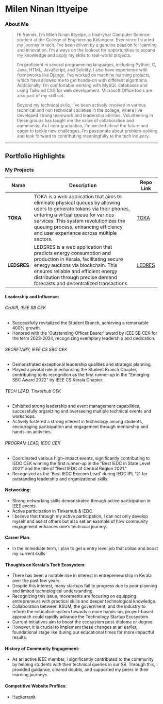 # Milen Ninan Ittyeipe

### About Me
>Hi friends, I’m Milen Ninan Ittyeipe, a final-year Computer Science student at the College of Engineering Kidangoor. Ever since I started my journey in tech, I’ve been driven by a genuine passion for learning and innovation. I’m always on the lookout for opportunities to expand my knowledge and apply my skills to real-world projects.
>
>I’m proficient in several programming languages, including Python, C, Java, HTML, JavaScript, and Solidity. I also have experience with frameworks like Django. I’ve worked on machine learning projects, which have allowed me to get hands-on with different algorithms. Additionally, I’m comfortable working with MySQL databases and using Tailwind CSS for web development. Microsoft Office tools are also part of my skill set.
>
>Beyond my technical skills, I’ve been actively involved in various technical and non technical societies in the college, where I’ve developed strong teamwork and leadership abilities. Volunteering in these groups has taught me the value of collaboration and community. As I near graduation, I’m excited about the future and eager to tackle new challenges. I’m passionate about problem-solving and look forward to contributing meaningfully to the tech industry.

---

## Portfolio Highlights

### My Projects

| Name                | Description                                                               | Repo Link                                                      |
|---------------------|---------------------------------------------------------------------------|----------------------------------------------------------------|
| **TOKA**            | TOKA is a web application that aims to eliminate physical queues by allowing users to generate tokens via their phones, entering a virtual queue for various services. This system revolutionizes the queuing process, enhancing efficiency and user experience across multiple sectors. | [TOKA]() | 
| **LEDSRES**         | LEDSRES is a web application that predicts energy consumption and production in Kerala, facilitating secure energy auctions via blockchain. This ensures reliable and efficient energy distribution through precise demand forecasts and decentralized transactions. | [LEDRES](https://github.com/miniite/LEDSRES) |

#### Leadership and Influence:

###### CHAIR, IEEE SB CEK
- Successfully revitalized the Student Branch, achieving a remarkable 400% growth. 
- Honored with the 'Outstanding Officer Bearer' award by IEEE SB CEK for the term 2023-2024, recognizing exemplary leadership and dedication.

###### SECRETARY, IEEE CS SBC CEK
- Demonstrated exceptional leadership qualities and strategic planning.
- Played a pivotal role in enhancing the Student Branch Chapter, contributing to its recognition as the first runner-up in the "Emerging SBC Award 2022" by IEEE CS Kerala Chapter.

###### TECH LEAD, Tinkerhub CEK
- Exhibited strong leadership and event management capabilities, successfully organizing and overseeing multiple technical events and workshops.
- Actively fostered a strong interest in technology among students, encouraging participation and engagement through mentorship and hands-on activities.

###### PROGRAM LEAD, IEDC CEK
- Coordinated various high-impact events, significantly contributing to IEDC CEK winning the first runner-up in the "Best IEDC in State Level 2021" and the title of "Best IEDC of Central Region 2021."
- Recognized as the 'Best IEDC Execom Lead' during IEDC IPL '21 for outstanding leadership and organizational skills.


#### Networking:
- Strong networking skills demonstrated through active participation in IEEE events.
- Active participation in Tinkerhub & IEDC.
- I believe that through my active participation, I can not only develop myself and assist others but also set an example of how community engagement enhances one's technical journey.

#### Career Plan:
- In the immediate term, I plan to get a entry level job that utilize and boost my current skills 

#### Thoughts on Kerala's Tech Ecosystem:
- There has been a notable rise in interest in entrepreneurship in Kerala over the past few years.
- Despite this interest, many startups fail to progress due to poor planning and limited technological understanding.
- Recognizing this issue, movements are focusing on equipping entrepreneurs with practical skills and deeper technological knowledge.
- Collaboration between KSUM, the government, and the industry to reform the education system towards a more hands-on, project-based approach could rapidly advance the Technology Startup Ecosystem.
- Current initiatives aim to boost the ecosystem post-diploma or degree.
- However, it is crucial to implement these changes at an earlier, foundational stage like during our educational times for more impactful results.

#### History of Community Engagement:
- As an active IEEE member, I significantly contributed to the community by helping students with their technical queries in our SB. Through this, I provided guidance, cleared doubts, and supported my peers in their learning journeys.

#### Competitive Website Profiles: 
- [Hackerrank](https://www.hackerrank.com/profile/miniit)
